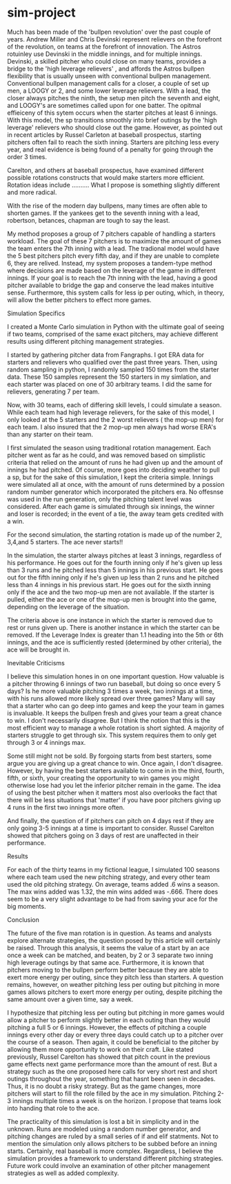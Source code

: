 # sim-project
Much has been made of the 'bullpen revolution' over the past couple of years. Andrew Miller and Chris Devinski represent relievers on the forefront of the revolution, on teams at the forefront of  innovation. The Astros rotuinley use Devinski in the middle innings, and for multiple innings. Devinski, a skilled pitcher who could close on many teams, provides a bridge to the 'high leverage relievers' , and affords the Astros bullpen flexibility that is usually unseen with conventional bullpen management. Conventional bullpen management calls for a closer, a couple of set up men, a LOOGY or 2, and some lower leverage relievers. With a lead, the closer always pitches the ninth, the setup men pitch the seventh and eight, and LOOGY's are sometimes called upon for one batter. The opitmal effieiceny of this sytem occurs when the starter pitches at least 6 innings. With this model, the sp transitions smoothly into brief outings by the 'high leverage' relievers who should close out the game. However, as pointed out in recent articles by Russel Carleton at baseball prospectus, starting pitchers often fail to reach the sixth inning. Starters are pitching less every year, and real evidence is being found of a penalty for going through the order 3 times. 

Carelton, and others at baseball prospectus, have examined different possible rotations constructs that would make starters more efficient. Rotation ideas include .......... What I propose is something slightly different and more radical. 

With the rise of the modern day bullpens, many times are often able to shorten games. If the yankees get to the seventh inning with a lead, robertson, betances, chapman are tough to say the least. 

My method proposes a group of 7 pitchers capable of handling a starters workload.  The goal of these 7 pitchers is to maximize the amount of games the team enters  the 7th inning with a lead. The tradional model would have the 5 best pitchers pitch every fifth day, and if they are unable to complete 6, they are relived. Instead, my system proposes a tandem-type method where decisions are made based on the leverage of the game in different innings. If your goal is to reach the 7th inning with the lead, having a good pitcher available to bridge the gap and conserve the lead makes intuitive sense. Furthermore, this system calls for less ip per outing, which, in theory, will allow the better pitchers to effect more games. 

Simulation Specifics

I created a Monte Carlo simulation in Python with the ultimate  goal of seeing if two teams, comprised of the same exact pitchers, may achieve different results using different pitching management  strategies. 

I started by gathering pitcher data from Fangraphs. I got ERA data for starters and relievers  who qualified over the past three years. Then, using random sampling in python, I randomly sampled 150 times from the starter data. These 150 samples represent the 150 starters in my simlation, and each starter was placed on one of 30 arbitrary teams. I did the same for relievers, generating 7 per team. 

Now, with 30 teams, each of differing skill levels,  I could simulate a season.   While each team had high leverage relievers, for the sake of this model, I only looked at the  5 starters and the 2 worst relievers ( the mop-up men) for each team. I also insured that the 2 mop-up men always had worse ERA's than any starter on their team. 

 I first simulated the season using traditional rotation management. Each pitcher went as far as he could, and was removed  based on simplistic criteria that relied on the amount of runs he had given up and the amount of innings he had pitched. Of course, more goes into deciding weather to pull a sp, but for the sake of this simulation, I kept the criteria simple. Innings were simulated all at once, with the amount of runs determined by a possion random number generator which incorporated the pitchers era.  No offesnse was used in the run generation, only the pitching talent level was considered. After each game is simulated through six innings, the winner and loser is recorded; in the event of a tie, the away team gets credited with a win. 

For the second simulation, the starting rotation is made up of the number 2, 3,4,and 5 starters. The ace never starts!!  

In the simulation, the starter always pitches at least 3 innings, regardless of his performance. He goes out for the fourth inning only if he's given up less than 3 runs and he pitched less than 5 innings in his previous start.  He goes out for the fifth inning only if he's given up less than 2 runs and he pitched less than 4 innings in his previous start.  He goes out for the sixth inning only if the ace and the two mop-up men are not available. If the starter is pulled, either the ace or one of the mop-up men is brought into the game, depending on the leverage of the situation. 

The criteria above is one instance in which the starter is removed due to rest or runs given up. There is another instance in which the starter can be removed. If the Leverage Index is greater than 1.1 heading into the 5th or 6th innings, and the ace is sufficiently rested (determined by other criteria), the ace will be brought in. 

Inevitable Criticisms
 
I believe this simulation hones in on one important question. How valuable is a pitcher throwing 6 innings of two run baseball, but doing so once every 5 days? Is he more valuable pitching 3 times a week, two innings at a time, with his runs allowed more likely spread over three games? Many will say that a starter who can go deep into games and keep the your team in games is invaluable. It keeps the bullpen fresh and gives your team a great chance to win.  I don't necessarily disagree. But I think the notion that this is the most efficient way to manage a whole rotation is short sighted. A majority of starters struggle to get through six. This system requires them to only get through 3 or 4 innings max. 

Some still might not be sold. By forgoing starts from best starters, some argue you are giving up a great chance to win. Once again, I don't disagree. However, by having the best starters available to come in in the third, fourth, fifth, or sixth, your creating the opportunity to win games you might otherwise lose had you let the inferior pitcher remain in the game. The idea of using the best pitcher when it matters most also overlooks the fact that there will be less situations that 'matter' if you have poor pitchers giving up 4 runs in the first two innings more often. 

And finally, the question of if pitchers can pitch on 4 days rest if they are only going 3-5 innings at a time is important to consider.  Russel Carelton showed that pitchers going on 3 days of rest are unaffected in their performance. 

Results

For each of the thirty teams in my fictional league, I simulated 100 seasons where each team used the new pitching strategy, and every other team used the old pitching strategy. On average, teams added .6 wins a season. The max wins added was 1.32, the min wins added was -.666. There does seem to be a very slight advantage to be had from saving your ace for the big moments. 

Conclusion

The future of the five man rotation is in question. As teams and analysts explore alternate strategies, the question posed by this article will certainly be raised. Through this analysis, it seems the value of a  start by an ace once a week can be matched, and beaten, by 2 or 3 separate two inning high leverage outings by that same ace.  Furthermore, it is known that pitchers moving to the bullpen perform better because they are able to exert more energy per outing, since they pitch less than starters. A question remains, however, on weather pitching less per outing but pitching in more games  allows pitchers to exert more energy per outing, despite pitching the same amount over a given time, say a week.

I hypothesize that pitching less per outing   but pitching in more games would allow a pitcher to perform slightly better in each outing than they would pitching a full 5 or 6 innings. However, the effects of pitching a couple innings every other day or every three days could catch up to a pitcher over the course of a season. Then again, it could be beneficial to the pitcher by allowing them more opportunity to work on their craft. Like stated previously, Russel Carelton has showed that pitch count in the previous game effects next game performance more than the amount of rest. But a strategy such as the one proposed here calls for very short rest and short outings throughout the year, something that hasnt been seen in decades. Thus, it is no doubt a risky strategy. But as the game changes, more pitchers will start to fill the role filled by the ace in my simulation. Pitching 2-3 innings multiple times a week is on the horizon.   I propose that teams look into  handing that role to the ace. 


The  practicality of this simulation is lost a bit in simplicity and in the unknown. Runs are modeled using a random number generator, and pitching changes are ruled by a small series of if and elif statments. Not to mention the simulation only allows pitchers to be subbed before an inning starts.  Certainly, real baseball is more complex. Regardless, I believe the simulation provides a framework to understand different pitching strategies. Future work could involve an examination of other pitcher management strategies as well as added complexity. 




